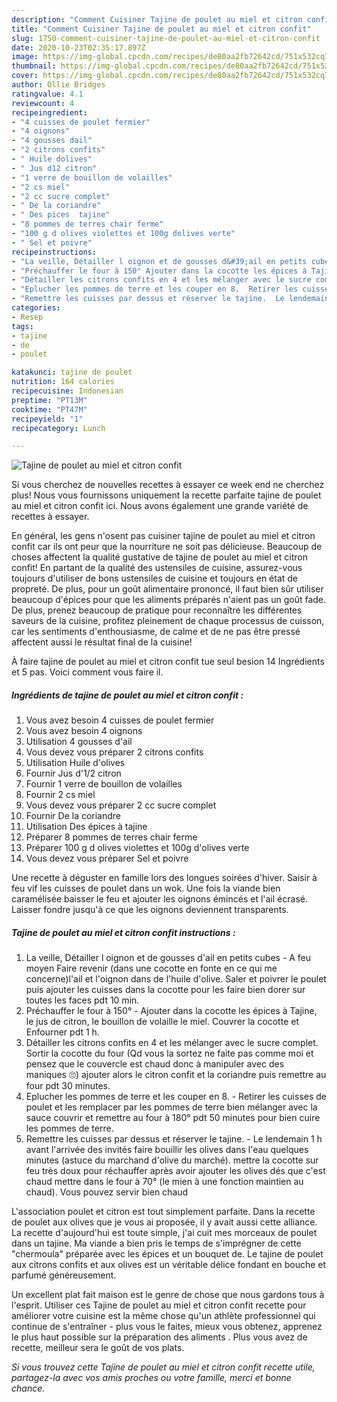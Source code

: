 ```yaml
---
description: "Comment Cuisiner Tajine de poulet au miel et citron confit"
title: "Comment Cuisiner Tajine de poulet au miel et citron confit"
slug: 1750-comment-cuisiner-tajine-de-poulet-au-miel-et-citron-confit
date: 2020-10-23T02:35:17.897Z
image: https://img-global.cpcdn.com/recipes/de80aa2fb72642cd/751x532cq70/tajine-de-poulet-au-miel-et-citron-confit-photo-principale-de-la-recette.jpg
thumbnail: https://img-global.cpcdn.com/recipes/de80aa2fb72642cd/751x532cq70/tajine-de-poulet-au-miel-et-citron-confit-photo-principale-de-la-recette.jpg
cover: https://img-global.cpcdn.com/recipes/de80aa2fb72642cd/751x532cq70/tajine-de-poulet-au-miel-et-citron-confit-photo-principale-de-la-recette.jpg
author: Ollie Bridges
ratingvalue: 4.1
reviewcount: 4
recipeingredient:
- "4 cuisses de poulet fermier"
- "4 oignons"
- "4 gousses dail"
- "2 citrons confits"
- " Huile dolives"
- " Jus d12 citron"
- "1 verre de bouillon de volailles"
- "2 cs miel"
- "2 cc sucre complet"
- " De la coriandre"
- " Des pices  tajine"
- "8 pommes de terres chair ferme"
- "100 g d olives violettes et 100g dolives verte"
- " Sel et poivre"
recipeinstructions:
- "La veille, Détailler l oignon et de gousses d&#39;ail en petits cubes A feu moyen Faire revenir (dans une cocotte en fonte en ce qui me concerne)l&#39;ail et l&#39;oignon dans de l&#39;huile d&#39;olive. Saler et poivrer le poulet puis ajouter les cuisses dans la cocotte pour les faire bien dorer sur toutes les faces pdt 10 min."
- "Préchauffer le four à 150° Ajouter dans la cocotte les épices à Tajine, le jus de citron, le bouillon de volaille le miel. Couvrer la cocotte et Enfourner pdt 1 h."
- "Détailler les citrons confits en 4 et les mélanger avec le sucre complet. Sortir la cocotte du four (Qd vous la sortez ne faite pas comme moi et pensez que le couvercle est chaud donc à manipuler avec des maniques 🙄) ajouter alors le citron confit et la coriandre puis remettre au four pdt 30 minutes."
- "Eplucher les pommes de terre et les couper en 8.  Retirer les cuisses de poulet et les remplacer par les pommes de terre bien mélanger avec la sauce couvrir et remettre au four à 180° pdt 50 minutes pour bien cuire les pommes de terre."
- "Remettre les cuisses par dessus et réserver le tajine.  Le lendemain 1 h avant l&#39;arrivée des invités faire bouillir les olives dans l&#39;eau quelques minutes (astuce du marchand d&#39;olive du marché). mettre la cocotte sur feu très doux pour réchauffer après avoir ajouter les olives dés que c&#39;est chaud mettre dans le four à 70° (le mien à une fonction maintien au chaud). Vous pouvez servir bien chaud"
categories:
- Resep
tags:
- tajine
- de
- poulet

katakunci: tajine de poulet 
nutrition: 164 calories
recipecuisine: Indonesian
preptime: "PT13M"
cooktime: "PT47M"
recipeyield: "1"
recipecategory: Lunch

---
```



![Tajine de poulet au miel et citron confit](https://img-global.cpcdn.com/recipes/de80aa2fb72642cd/751x532cq70/tajine-de-poulet-au-miel-et-citron-confit-photo-principale-de-la-recette.jpg)

Si vous cherchez de nouvelles recettes à essayer ce week end ne cherchez plus! Nous vous fournissons uniquement la recette parfaite tajine de poulet au miel et citron confit ici. Nous avons également une grande variété de recettes à essayer.

En général, les gens n'osent pas cuisiner tajine de poulet au miel et citron confit car ils ont peur que la nourriture ne soit pas délicieuse. Beaucoup de choses affectent la qualité gustative de tajine de poulet au miel et citron confit! En partant de la qualité des ustensiles de cuisine, assurez-vous toujours d'utiliser de bons ustensiles de cuisine et toujours en état de propreté. De plus, pour un goût alimentaire prononcé, il faut bien sûr utiliser beaucoup d'épices pour que les aliments préparés n'aient pas un goût fade. De plus, prenez beaucoup de pratique pour reconnaître les différentes saveurs de la cuisine, profitez pleinement de chaque processus de cuisson, car les sentiments d'enthousiasme, de calme et de ne pas être pressé affectent aussi le résultat final de la cuisine!

<!--inarticleads1-->

À faire tajine de poulet au miel et citron confit tue seul besion 14 Ingrédients et 5 pas. Voici comment vous faire il.

##### Ingrédients de tajine de poulet au miel et citron confit :

1. Vous avez besoin 4 cuisses de poulet fermier
1. Vous avez besoin 4 oignons
1. Utilisation 4 gousses d&#39;ail
1. Vous devez vous préparer 2 citrons confits
1. Utilisation  Huile d&#39;olives
1. Fournir  Jus d&#39;1/2 citron
1. Fournir 1 verre de bouillon de volailles
1. Fournir 2 cs miel
1. Vous devez vous préparer 2 cc sucre complet
1. Fournir  De la coriandre
1. Utilisation  Des épices à tajine
1. Préparer 8 pommes de terres chair ferme
1. Préparer 100 g d olives violettes et 100g d&#39;olives verte
1. Vous devez vous préparer  Sel et poivre


Une recette à déguster en famille lors des longues soirées d&#39;hiver. Saisir à feu vif les cuisses de poulet dans un wok. Une fois la viande bien caramélisée baisser le feu et ajouter les oignons émincés et l&#39;ail écrasé. Laisser fondre jusqu&#39;à ce que les oignons deviennent transparents. 

<!--inarticleads2-->

##### Tajine de poulet au miel et citron confit instructions :

1. La veille, Détailler l oignon et de gousses d&#39;ail en petits cubes - A feu moyen Faire revenir (dans une cocotte en fonte en ce qui me concerne)l&#39;ail et l&#39;oignon dans de l&#39;huile d&#39;olive. Saler et poivrer le poulet puis ajouter les cuisses dans la cocotte pour les faire bien dorer sur toutes les faces pdt 10 min.
1. Préchauffer le four à 150° - Ajouter dans la cocotte les épices à Tajine, le jus de citron, le bouillon de volaille le miel. Couvrer la cocotte et Enfourner pdt 1 h.
1. Détailler les citrons confits en 4 et les mélanger avec le sucre complet. Sortir la cocotte du four (Qd vous la sortez ne faite pas comme moi et pensez que le couvercle est chaud donc à manipuler avec des maniques 🙄) ajouter alors le citron confit et la coriandre puis remettre au four pdt 30 minutes.
1. Eplucher les pommes de terre et les couper en 8.  - Retirer les cuisses de poulet et les remplacer par les pommes de terre bien mélanger avec la sauce couvrir et remettre au four à 180° pdt 50 minutes pour bien cuire les pommes de terre.
1. Remettre les cuisses par dessus et réserver le tajine.  - Le lendemain 1 h avant l&#39;arrivée des invités faire bouillir les olives dans l&#39;eau quelques minutes (astuce du marchand d&#39;olive du marché). mettre la cocotte sur feu très doux pour réchauffer après avoir ajouter les olives dés que c&#39;est chaud mettre dans le four à 70° (le mien à une fonction maintien au chaud). Vous pouvez servir bien chaud


L&#39;association poulet et citron est tout simplement parfaite. Dans la recette de poulet aux olives que je vous ai proposée, il y avait aussi cette alliance. La recette d&#39;aujourd&#39;hui est toute simple, j&#39;ai cuit mes morceaux de poulet dans un tajine. Ma viande a bien pris le temps de s&#39;imprégner de cette &#34;chermoula&#34; préparée avec les épices et un bouquet de. Le tajine de poulet aux citrons confits et aux olives est un véritable délice fondant en bouche et parfumé généreusement. 

<!--inarticleads1-->

<p>
Un excellent plat fait maison est le genre de chose que nous gardons tous à l'esprit. Utiliser ces Tajine de poulet au miel et citron confit recette pour améliorer votre cuisine est la même chose qu'un athlète professionnel qui continue de s'entraîner - plus vous le faites, mieux vous obtenez, apprenez le plus haut possible sur la préparation des aliments . Plus vous avez de recette, meilleur sera le goût de vos plats.
</p>

<p>
<i>Si vous trouvez cette Tajine de poulet au miel et citron confit recette utile, partagez-la avec vos amis proches ou votre famille, merci et bonne chance.</i>
</p>
